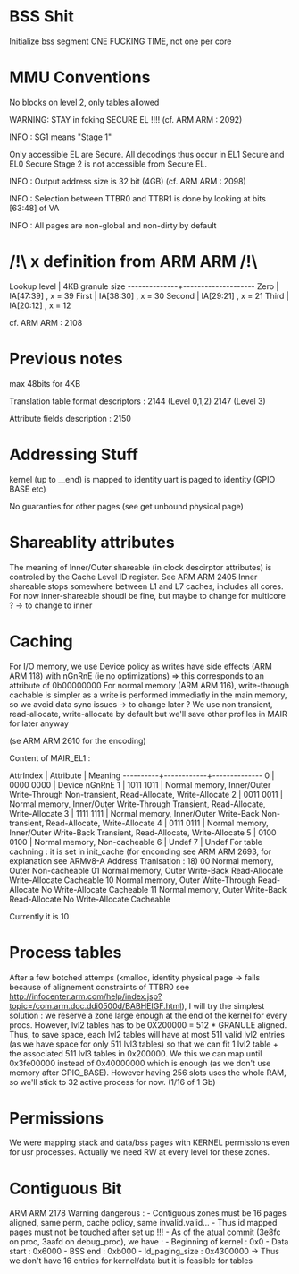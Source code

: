 # BSS Shit #

Initialize bss segment ONE FUCKING TIME, not one per core

# MMU Conventions #

No blocks on level 2, only tables allowed

WARNING: STAY in fcking SECURE EL !!!! (cf. ARM ARM : 2092)

INFO : SG1 means "Stage 1"

Only accessible EL are Secure. All decodings thus occur in EL1 Secure and EL0 Secure
Stage 2 is not accessible from Secure EL.

INFO : Output address size is 32 bit (4GB) (cf. ARM ARM : 2098)

INFO : Selection between TTBR0 and TTBR1 is done by looking at bits [63:48] of VA

INFO : All pages are non-global and non-dirty by default

# /!\ x definition from ARM ARM /!\ #

Lookup level  |  4KB granule size
--------------+--------------------
Zero          |  IA[47:39] , x = 39
First         |  IA[38:30] , x = 30
Second        |  IA[29:21] , x = 21
Third         |  IA[20:12] , x = 12

cf. ARM ARM : 2108

# Previous notes #

max 48bits for 4KB

Translation table format descriptors : 2144 (Level 0,1,2)
                                       2147 (Level 3)

Attribute fields description : 2150

# Addressing Stuff #

kernel (up to __end) is mapped to identity
uart is paged to identity (GPIO BASE etc)

No guaranties for other pages (see get unbound physical page)

# Shareablity attributes #
The meaning of Inner/Outer shareable (in clock descirptor attributes) is controled by the Cache Level ID register. See ARM ARM 2405
Inner shareable stops somewhere between L1 and L7 caches, includes all cores.
For now inner-shareable shoudl be fine, but maybe to change for multicore ? -> to change to inner

# Caching #
For I/O memory, we use Device policy as writes have side effects (ARM ARM 118) with nGnRnE (ie no optimizations) => this corresponds to an attribute of 0b00000000
For normal memory (ARM ARM 116), write-through cachable is simpler as a write is performed immediatly in the main memory, so we avoid data sync issues -> to change later ?
We use non transient, read-allocate, write-allocate by default but we'll save other profiles in MAIR for later anyway

(se ARM ARM 2610 for the encoding)

Content of MAIR_EL1 :

AttrIndex |  Attribute | Meaning
----------+------------+--------------
     0    | 0000 0000  | Device nGnRnE
     1    | 1011 1011  | Normal memory, Inner/Outer Write-Through Non-transient, Read-Allocate, Write-Allocate
     2    | 0011 0011  | Normal memory, Inner/Outer Write-Through     Transient, Read-Allocate, Write-Allocate
     3    | 1111 1111  | Normal memory, Inner/Outer Write-Back    Non-transient, Read-Allocate, Write-Allocate
     4    | 0111 0111  | Normal memory, Inner/Outer Write-Back        Transient, Read-Allocate, Write-Allocate
     5    | 0100 0100  | Normal memory, Non-cacheable
     6    | Undef
     7    | Undef
For table cachning : it is set in init_cache
(for enconding see ARM ARM 2693, for explanation see ARMv8-A Address Tranlsation : 18)
00 Normal memory, Outer Non-cacheable
01 Normal memory, Outer Write-Back Read-Allocate Write-Allocate Cacheable
10 Normal memory, Outer Write-Through Read-Allocate No Write-Allocate Cacheable
11 Normal memory, Outer Write-Back Read-Allocate No Write-Allocate Cacheable

Currently it is 10

# Process tables #
After a few botched attemps (kmalloc, identity physical page -> fails because of alignement constraints of TTBR0 see http://infocenter.arm.com/help/index.jsp?topic=/com.arm.doc.ddi0500d/BABHEIGF.html), I will try the simplest solution : we reserve a zone large enough at the end of the kernel for every procs. However, lvl2 tables has to be 0X200000 = 512 * GRANULE aligned. Thus, to save space, each lvl2 tables will have at most 511 valid lvl2 entries (as we have space for only 511 lvl3 tables) so that we can fit 1 lvl2 table + the associated 511 lvl3 tables in 0x200000. We this we can map until 0x3fe00000 instead of 0x40000000 which is enough (as we don't use memory after GPIO_BASE).
However having 256 slots uses the whole RAM, so we'll stick to 32 active process for now. (1/16 of 1 Gb)


# Permissions #
We were mapping stack and data/bss pages with KERNEL permissions even for usr processes. Actually we need RW at every level for these zones.

# Contiguous Bit #
ARM ARM 2178
Warning dangerous :
        - Contiguous zones must be 16 pages aligned, same perm, cache policy, same invalid.valid...
        - Thus id mapped pages must not be touched after set up !!!
        - As of the atual commit (3e8fc on proc, 3aafd on debug_proc), we have :
                - Beginning of kernel : 0x0
                - Data start          : 0x6000
                - BSS end             : 0xb000
                - Id_paging_size      : 0x4300000
          -> Thus we don't have 16 entries for kernel/data but it is feasible for tables
